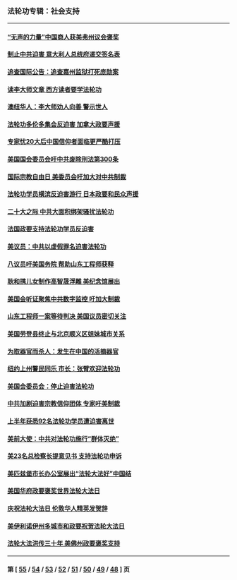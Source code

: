 ### 法轮功专辑：社会支持
---
#### [“无声的力量”中国商人获美弗州议会褒奖](../../pages/nf4386/n13941208.md?03070430) 
#### [制止中共迫害 意大利人总统府递交签名表](../../pages/nf4386/n13933726.md?03070430) 
#### [追查国际公告：追查嘉州监狱打死庞勋案](../../pages/nf4386/n13933461.md?03070430) 
#### [读李大师文章 西方读者要学法轮功](../../pages/nf4386/n13925142.md?03070430) 
#### [澳纽华人：李大师劝人向善 警示世人](../../pages/nf4386/n13924146.md?03070430) 
#### [法轮功多伦多集会反迫害 加拿大政要声援](../../pages/nf4386/n13881303.md?03070430) 
#### [专家忧20大后中国信仰者面临更严酷打压](../../pages/nf4386/n13874993.md?03070430) 
#### [美国国会委员会吁中共废除刑法第300条](../../pages/nf4386/n13868121.md?03070430) 
#### [国际宗教自由日 美委员会吁加大对中共制裁](../../pages/nf4386/n13855021.md?03070430) 
#### [法轮功学员横滨反迫害游行 日本政要和民众声援](../../pages/nf4386/n13847132.md?03070430) 
#### [二十大之际 中共大面积绑架骚扰法轮功](../../pages/nf4386/n13846381.md?03070430) 
#### [法国政要支持法轮功学员反迫害](../../pages/nf4386/n13841970.md?03070430) 
#### [美议员：中共以虚假罪名迫害法轮功](../../pages/nf4386/n13841083.md?03070430) 
#### [八议员吁美国务院 帮助山东工程师获释](../../pages/nf4386/n13836379.md?03070430) 
#### [耿和携儿女制作高智晟浮雕 美纪念馆展出](../../pages/nf4386/n13829624.md?03070430) 
#### [美国会听证聚焦中共数字监控 吁加大制裁](../../pages/nf4386/n13825083.md?03070430) 
#### [山东工程师一案等待判决 美国议员密切关注](../../pages/nf4386/n13815065.md?03070430) 
#### [美国劳登县终止与北京顺义区姐妹城市关系](../../pages/nf4386/n13811030.md?03070430) 
#### [为取器官而杀人：发生在中国的活摘器官](../../pages/nf4386/n13794731.md?03070430) 
#### [纽约上州警民同乐 市长：张臂欢迎法轮功](../../pages/nf4386/n13794375.md?03070430) 
#### [美国会委员会：停止迫害法轮功](../../pages/nf4386/n13788164.md?03070430) 
#### [中共加剧迫害宗教信仰团体 专家吁美制裁](../../pages/nf4386/n13780252.md?03070430) 
#### [上半年获悉92名法轮功学员遭迫害离世](../../pages/nf4386/n13772701.md?03070430) 
#### [美前大使：中共对法轮功施行“群体灭绝”](../../pages/nf4386/n13771705.md?03070430) 
#### [美23名总检察长提意见书 支持法轮功申诉](../../pages/nf4386/n13766596.md?03070430) 
#### [美匹兹堡市长办公室展出“法轮大法好”中国结](../../pages/nf4386/n13749721.md?03070430) 
#### [美国华府政要褒奖世界法轮大法日](../../pages/nf4386/n13743770.md?03070430) 
#### [庆祝法轮大法日 伦敦华人精英发贺辞](../../pages/nf4386/n13741593.md?03070430) 
#### [美伊利诺伊州多城市和政要祝贺法轮大法日](../../pages/nf4386/n13737149.md?03070430) 
#### [法轮大法洪传三十年 美佛州政要褒奖支持](../../pages/nf4386/n13737103.md?03070430) 

---
#### 第 [ [55](./55.md?03070430) / [54](./54.md?03070430) / [53](./53.md?03070430) / [52](./52.md?03070430) / [51](./51.md?03070430) / [50](./50.md?03070430) / [49](./49.md?03070430) / [48](./48.md?03070430) ] 页
